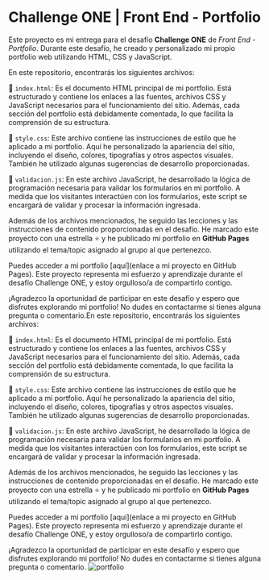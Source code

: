 #  Challenge ONE | Front End - Portfolio

Este proyecto es mi entrega para el desafío **Challenge ONE** de _Front End - Portfolio_. Durante este desafío, he creado y personalizado mi propio portfolio web utilizando HTML, CSS y JavaScript.

En este repositorio, encontrarás los siguientes archivos:

🔹 `index.html`: Es el documento HTML principal de mi portfolio. Está estructurado y contiene los enlaces a las fuentes, archivos CSS y JavaScript necesarios para el funcionamiento del sitio. Además, cada sección del portfolio está debidamente comentada, lo que facilita la comprensión de su estructura.

🔹 `style.css`: Este archivo contiene las instrucciones de estilo que he aplicado a mi portfolio. Aquí he personalizado la apariencia del sitio, incluyendo el diseño, colores, tipografías y otros aspectos visuales. También he utilizado algunas sugerencias de desarrollo proporcionadas.

🔹 `validacion.js`: En este archivo JavaScript, he desarrollado la lógica de programación necesaria para validar los formularios en mi portfolio. A medida que los visitantes interactúen con los formularios, este script se encargará de validar y procesar la información ingresada.

Además de los archivos mencionados, he seguido las lecciones y las instrucciones de contenido proporcionadas en el desafío. He marcado este proyecto con una estrella ⭐ y he publicado mi portfolio en **GitHub Pages** utilizando el tema/topic asignado al grupo al que pertenezco.

Puedes acceder a mi portfolio [aquí](enlace a mi proyecto en GitHub Pages). Este proyecto representa mi esfuerzo y aprendizaje durante el desafío Challenge ONE, y estoy orgulloso/a de compartirlo contigo.

¡Agradezco la oportunidad de participar en este desafío y espero que disfrutes explorando mi portfolio! No dudes en contactarme si tienes alguna pregunta o comentario.En este repositorio, encontrarás los siguientes archivos:

🔹 `index.html`: Es el documento HTML principal de mi portfolio. Está estructurado y contiene los enlaces a las fuentes, archivos CSS y JavaScript necesarios para el funcionamiento del sitio. Además, cada sección del portfolio está debidamente comentada, lo que facilita la comprensión de su estructura.

🔹 `style.css`: Este archivo contiene las instrucciones de estilo que he aplicado a mi portfolio. Aquí he personalizado la apariencia del sitio, incluyendo el diseño, colores, tipografías y otros aspectos visuales. También he utilizado algunas sugerencias de desarrollo proporcionadas.

🔹 `validacion.js`: En este archivo JavaScript, he desarrollado la lógica de programación necesaria para validar los formularios en mi portfolio. A medida que los visitantes interactúen con los formularios, este script se encargará de validar y procesar la información ingresada.

Además de los archivos mencionados, he seguido las lecciones y las instrucciones de contenido proporcionadas en el desafío. He marcado este proyecto con una estrella ⭐ y he publicado mi portfolio en **GitHub Pages** utilizando el tema/topic asignado al grupo al que pertenezco.

Puedes acceder a mi portfolio [aquí](enlace a mi proyecto en GitHub Pages). Este proyecto representa mi esfuerzo y aprendizaje durante el desafío Challenge ONE, y estoy orgulloso/a de compartirlo contigo.

¡Agradezco la oportunidad de participar en este desafío y espero que disfrutes explorando mi portfolio! No dudes en contactarme si tienes alguna pregunta o comentario.
![portfolio](https://github.com/MITdesarrollo/Porfolio-Alura.github.io/assets/108035224/09c696e1-5522-477c-a76d-21fb84734661)
